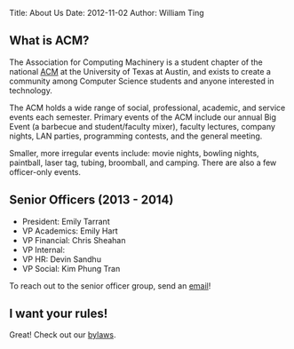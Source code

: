 Title: About Us
Date: 2012-11-02
Author: William Ting

## What is ACM?

The Association for Computing Machinery is a student chapter of the national
[ACM][acm] at the University of Texas at Austin, and exists to create a
community among Computer Science students and anyone interested in technology.

The ACM holds a wide range of social, professional, academic, and service events
each semester. Primary events of the ACM include our annual Big Event (a
barbecue and student/faculty mixer), faculty lectures, company nights, LAN
parties, programming contests, and the general meeting.

Smaller, more irregular events include: movie nights, bowling nights, paintball,
laser tag, tubing, broomball, and camping.  There are also a few officer-only
events.

## Senior Officers (2013 - 2014)

- President: Emily Tarrant
- VP Academics: Emily Hart
- VP Financial: Chris Sheahan
- VP Internal:
- VP HR: Devin Sandhu
- VP Social: Kim Phung Tran

To reach out to the senior officer group, send an
<a href="http://www.google.com/recaptcha/mailhide/d?k=01nSTSDdRoasei9yq9TRrF2w==&amp;c=HyzCkW9991-A87glm9uxZhIs5J2ZRCKzQHnU4JXYffc="
onclick="window.open('http://www.google.com/recaptcha/mailhide/d?k\07501nSTSDdRoasei9yq9TRrF2w\75\75\46c\75HyzCkW9991-A87glm9uxZhIs5J2ZRCKzQHnU4JXYffc\075',
'', 'toolbar=0,scrollbars=0,location=0,statusbar=0,menubar=0,resizable=0,width=500,height=300');
return false;" title="Reveal this e-mail address">email</a>!

## I want your rules!

Great! Check out our [bylaws][bylaws].

[acm]: http://www.acm.org/
[bylaws]: http://www.utacm.org/static/pdfs/bylaws.pdf
